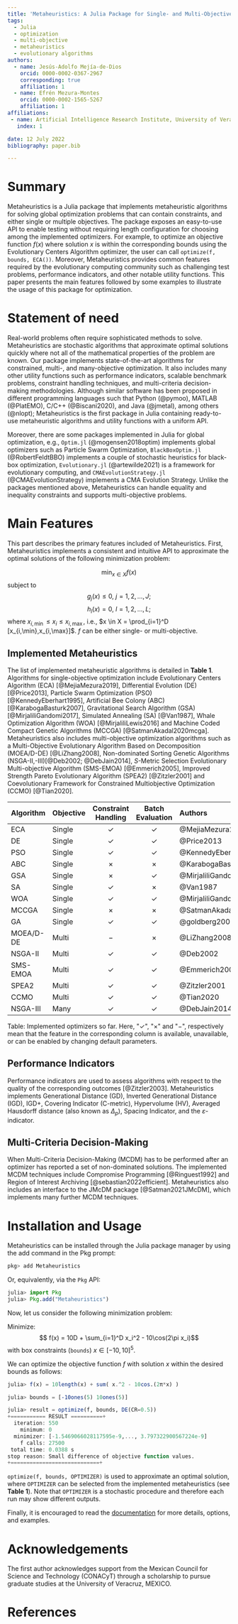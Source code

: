 ```yaml
---
title: 'Metaheuristics: A Julia Package for Single- and Multi-Objective Optimization'
tags:
  - Julia
  - optimization
  - multi-objective
  - metaheuristics
  - evolutionary algorithms
authors:
  - name: Jesús-Adolfo Mejía-de-Dios
    orcid: 0000-0002-0367-2967
    corresponding: true
    affiliation: 1
  - name: Efrén Mezura-Montes
    orcid: 0000-0002-1565-5267 
    affiliation: 1
affiliations:
 - name: Artificial Intelligence Research Institute, University of Veracruz, MEXICO
   index: 1

date: 12 July 2022
bibliography: paper.bib

---
```


# Summary

Metaheuristics is a Julia package that implements metaheuristic algorithms for solving global optimization problems that can contain constraints, and either single or multiple objectives.
The package exposes an easy-to-use API to enable testing without requiring length configuration for choosing among the implemented optimizers. For example, to optimize an objective function $f(x)$ where solution $x$ is within the corresponding bounds using the Evolutionary Centers Algorithm optimizer, the user can call `optimize(f, bounds, ECA())`.
Moreover, Metaheuristics provides common features required by the evolutionary computing community such as challenging test problems, performance indicators, and other notable utility functions.
This paper presents the main features followed by some examples to illustrate the usage of this package for optimization.


# Statement of need

Real-world problems often require sophisticated methods to solve.
Metaheuristics are stochastic algorithms that approximate optimal solutions quickly where not all of the mathematical properties of the problem are known.
Our package implements state-of-the-art algorithms for constrained, multi-, and many-objective optimization.
It also includes many other utility functions such as performance indicators, scalable benchmark problems, constraint handling techniques, and multi-criteria decision-making methodologies.
Although similar software has been proposed in different programming languages such that Python (@pymoo), MATLAB (@PlatEMO), C/C++ (@Biscani2020), and Java (@jmetal), among others (@nlopt);
Metaheuristics is the first package in Julia containing ready-to-use metaheuristic algorithms and utility functions with a uniform API.

Moreover, there are some packages implemented in Julia for global optimization, e.g., `Optim.jl` (@mogensen2018optim) implements global optimizers such as Particle Swarm Optimization, `BlackBoxOptim.jl` (@RobertFeldtBBO) implements a couple of stochastic heuristics for black-box optimization, `Evolutionary.jl` (@artewilde2021) is a framework for evolutionary computing, and `CMAEvolutionStrategy.jl` (@CMAEvolutionStrategy) implements a CMA Evolution Strategy. Unlike the packages mentioned above, Metaheuristics can handle equality and inequality constraints and supports multi-objective problems.

# Main Features

This part describes the primary features included of Metaheuristics.
First, Metaheuristics implements a consistent and intuitive API to approximate the optimal solutions of the following minimization problem:

$$\min_{x\in X} f(x)$$
subject to
$$
g_j(x)  \leq 0,\ j = 1,2,\ldots,J;
$$
$$
h_l(x)  = 0,\ l = 1,2,\ldots,L;
$$
where $x_{i,\min} \leq x_i \leq x_{i,\max}$, i.e., $x \in X = \prod_{i=1}^D [x_{i,\min},x_{i,\max}]$.
$f$ can be either single- or multi-objective.

## Implemented Metaheuristics

The list of implemented metaheuristic algorithms is detailed in **Table 1**.
Algorithms for single-objective optimization include Evolutionary Centers Algorithm (ECA) [@MejiaMezura2019], Differential Evolution (DE) [@Price2013], Particle Swarm Optimization (PSO) [@KennedyEberhart1995], Artificial Bee Colony (ABC) [@KarabogaBasturk2007], Gravitational Search Algorithm (GSA) [@MirjaliliGandomi2017], Simulated Annealing (SA) [@Van1987], Whale Optimization Algorithm (WOA) [@MirjaliliLewis2016] and Machine Coded Compact Genetic Algorithms (MCCGA) [@SatmanAkadal2020mcga].
Metaheuristics also includes multi-objective optimization algorithms such as a Multi-Objective Evolutionary Algorithm Based on Decomposition (MOEA/D-DE) [@LiZhang2008], Non-dominated Sorting Genetic Algorithms (NSGA-II,-III)[@Deb2002; @DebJain2014], $S$-Metric Selection Evolutionary Multi-objective Algorithm  (SMS-EMOA) [@Emmerich2005], Improved Strength Pareto Evolutionary Algorithm (SPEA2) [@Zitzler2001] and Coevolutionary Framework for Constrained Multiobjective Optimization (CCMO) [@Tian2020].

| Algorithm | Objective  | Constraint Handling |  Batch Evaluation     | Authors         |
|---------------|:--------|:----------:|:------------:|:---------------------------|
| ECA       |  Single | $\checkmark$ | $\checkmark$ |  @MejiaMezura2019  |
| DE        |  Single | $\checkmark$ | $\checkmark$ |  @Price2013  |
| PSO       |  Single | $\checkmark$ | $\checkmark$ |  @KennedyEberhart1995  |
| ABC       |  Single | $\times$     | $\times$     |  @KarabogaBasturk2007  |
| GSA       |  Single | $\times$     | $\checkmark$ |  @MirjaliliGandomi2017   |
| SA        |  Single | $\checkmark$ | $\times$     |  @Van1987   |
| WOA       |  Single | $\checkmark$ | $\checkmark$ |  @MirjaliliGandomi2017   |
| MCCGA     |  Single | $\times$     | $\times$     |  @SatmanAkadal2020mcga   |
| GA        |  Single | $\checkmark$ | $\checkmark$ |  @goldberg2002design   |
| MOEA/D-DE |  Multi  | $-$          | $\times$     |  @LiZhang2008   |
| NSGA-II   |  Multi  | $\checkmark$ | $\checkmark$ |  @Deb2002   |
| SMS-EMOA  |  Multi  | $\checkmark$ | $\checkmark$ |  @Emmerich2005   |
| SPEA2     |  Multi  | $\checkmark$ | $\checkmark$ |  @Zitzler2001   |
| CCMO      |  Multi  | $\checkmark$ | $\checkmark$ |  @Tian2020   |
| NSGA-III  |  Many   | $\checkmark$ | $\checkmark$ |  @DebJain2014   |

Table: Implemented optimizers so far. Here, "$\checkmark$", "$\times$" and "$-$", respectively mean that
the feature in the corresponding column is available, unavailable, or can be enabled by changing default parameters.

## Performance Indicators

Performance indicators are used to assess algorithms with respect to the quality of the corresponding outcomes [@Zitzler2003].
Metaheuristics implements Generational Distance (GD), Inverted Generational Distance (IGD), IGD+, Covering Indicator (C-metric),
Hypervolume (HV), Averaged Hausdorff distance (also known as $\Delta_p$), Spacing Indicator, and the $\varepsilon$-indicator.

## Multi-Criteria Decision-Making

When Multi-Criteria Decision-Making (MCDM) has to be performed after an optimizer has reported a set of non-dominated solutions. The implemented MCDM techniques include Compromise Programming [@Ringuest1992] and Region of Interest Archiving [@sebastian2022efficient].
Metaheuristics also includes an interface to the JMcDM package [@Satman2021JMcDM], which implements many further MCDM techniques.

# Installation and Usage

Metaheuristics can be installed through the Julia package manager by using the add command in the Pkg prompt:

```julia
pkg> add Metaheuristics
```
Or, equivalently, via the `Pkg` API:
```julia
julia> import Pkg
julia> Pkg.add("Metaheuristics")
```

Now, let us consider the following minimization problem:

Minimize:
$$ f(x) = 10D + \sum_{i=1}^D x_i^2 - 10\cos(2\pi x_i)$$
with box constraints (`bounds`) $x\in [-10, 10]^5$.

We can optimize the objective function $f$ with solution $x$ within the desired bounds as follows:

```julia
julia> f(x) = 10length(x) + sum( x.^2 - 10cos.(2π*x) )

julia> bounds = [-10ones(5) 10ones(5)]

julia> result = optimize(f, bounds, DE(CR=0.5))
+=========== RESULT ==========+
  iteration: 550
    minimum: 0
  minimizer: [-1.5469066028117595e-9,..., 3.797322900567224e-9]
    f calls: 27500
 total time: 0.0388 s
stop reason: Small difference of objective function values.
+============================+
```

`optimize(f, bounds, OPTIMIZER)` is used to approximate an optimal solution, where `OPTIMIZER` can be selected from the implemented metaheuristics (see **Table 1**). Note that `OPTIMIZER` is a stochastic procedure and therefore each run may show different outputs. 

Finally, it is encouraged to read the [documentation](https://jmejia8.github.io/Metaheuristics.jl/stable/) for more details, options, and examples.

# Acknowledgements

The first author acknowledges support from the Mexican Council for Science and Technology (CONACyT) through a scholarship to pursue graduate studies at the University of Veracruz, MEXICO.

# References
